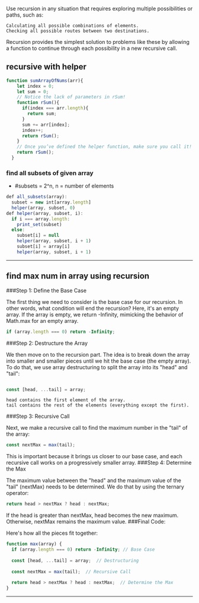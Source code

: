 

Use recursion in any situation that requires exploring multiple possibilities or paths, such as:

    Calculating all possible combinations of elements.
    Checking all possible routes between two destinations.

Recursion provides the simplest solution to problems like these by allowing a function to continue through each possibility in a new recursive call.


## recursive with helper
```javascript
function sumArrayOfNums(arr){
    let index = 0;
    let sum = 0;
    // Notice the lack of parameters in rSum!
    function rSum(){
      if(index === arr.length){
        return sum;
      }
      sum += arr[index];
      index++;
      return rSum();
    }
    // Once you’ve defined the helper function, make sure you call it!
    return rSum();
  }
```


### find all subsets of given array

- #subsets = 2^n, n = number of elements
```javascript
def all_subsets(array):
  subset = new int[array.length]
  helper(array, subset, 0)
def helper(array, subset, i):
  if i === array.length:
    print_set(subset)
  else:
    subset[i] = null
    helper(array, subset, i + 1)
    subset[i] = array[i]
    helper(array, subset, i + 1)
```
***
## find max num in array using recursion
###Step 1: Define the Base Case

The first thing we need to consider is the base case for our recursion. In other words, what condition will end the recursion? Here, it's an empty array. If the array is empty, we return -Infinity, mimicking the behavior of Math.max for an empty array.

```javascript
if (array.length === 0) return -Infinity;

```
###Step 2: Destructure the Array

We then move on to the recursion part. The idea is to break down the array into smaller and smaller pieces until we hit the base case (the empty array). To do that, we use array destructuring to split the array into its "head" and "tail":

```javascript

const [head, ...tail] = array;
```
    head contains the first element of the array.
    tail contains the rest of the elements (everything except the first).

###Step 3: Recursive Call

Next, we make a recursive call to find the maximum number in the "tail" of the array:


```javascript
const nextMax = max(tail);
```
This is important because it brings us closer to our base case, and each recursive call works on a progressively smaller array.
###Step 4: Determine the Max

The maximum value between the "head" and the maximum value of the "tail" (nextMax) needs to be determined. We do that by using the ternary operator:


```javascript
return head > nextMax ? head : nextMax;
```
If the head is greater than nextMax, head becomes the new maximum. Otherwise, nextMax remains the maximum value.
###Final Code:

Here's how all the pieces fit together:


```javascript
function max(array) {
  if (array.length === 0) return -Infinity; // Base Case
  
  const [head, ...tail] = array;  // Destructuring
  
  const nextMax = max(tail);  // Recursive Call
  
  return head > nextMax ? head : nextMax;  // Determine the Max
}
```
***
